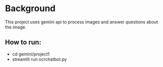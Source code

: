 # Background
This project uses gemini api to process images and answer questions about the image.

## How to run:
- cd gemini/project1 
- streamlit run ocrchatbot.py

